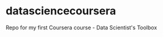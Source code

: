 datasciencecoursera
===================

Repo for my first Coursera course - Data Scientist's Toolbox
